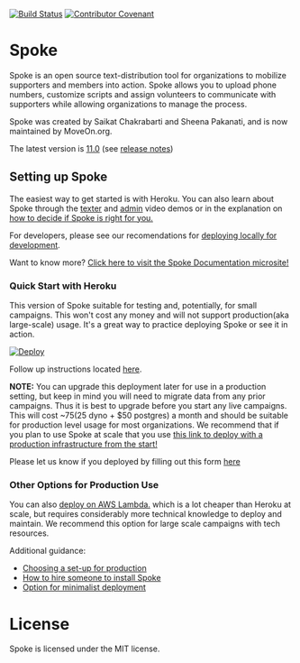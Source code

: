 [![Build Status](https://travis-ci.org/MoveOnOrg/Spoke.svg?branch=main)](https://travis-ci.org/MoveOnOrg/Spoke)
[![Contributor Covenant](https://img.shields.io/badge/Contributor%20Covenant-v1.4%20adopted-ff69b4.svg)](CODE_OF_CONDUCT.md)

# Spoke

Spoke is an open source text-distribution tool for organizations to mobilize supporters and members into action. Spoke allows you to upload phone numbers, customize scripts and assign volunteers to communicate with supporters while allowing organizations to manage the process.

Spoke was created by Saikat Chakrabarti and Sheena Pakanati, and is now maintained by MoveOn.org.

The latest version is [11.0](https://github.com/MoveOnOrg/Spoke/tree/v11.0) (see [release notes](https://github.com/MoveOnOrg/Spoke/blob/main/docs/RELEASE_NOTES.md#v110))


## Setting up Spoke


The easiest way to get started is with Heroku.  You can also learn about Spoke through the [texter](https://youtu.be/EqE1UDvKGco) and [admin](https://youtu.be/PTMykMX8gII) video demos or in the explanation on [how to decide if Spoke is right for you.](/docs/EXPLANATION_DECIDING_ON_SPOKE.md)

For developers, please see our recomendations for [deploying locally for development](/docs/HOWTO_DEVELOPMENT_LOCAL_SETUP.md).

Want to know more?
[Click here to visit the Spoke Documentation microsite!](https://moveonorg.github.io/Spoke/)


### Quick Start with Heroku
This version of Spoke suitable for testing and, potentially, for small campaigns. This won't cost any money and will not support production(aka large-scale) usage. It's a great way to practice deploying Spoke or see it in action.  

<a href="https://heroku.com/deploy?template=https://github.com/MoveOnOrg/Spoke/tree/v11.0">

  <img src="https://www.herokucdn.com/deploy/button.svg" alt="Deploy">
</a>

Follow up instructions located [here](/docs/HOWTO_HEROKU_DEPLOY.md).


**NOTE:** You can upgrade this deployment later for use in a production setting, but keep in mind you will need to migrate data from any prior campaigns.  Thus it is best to upgrade before you start any live campaigns.  This will cost ~$75 ($25 dyno + $50 postgres) a month and should be suitable for production level usage for most organizations. We recommend that if you plan to use Spoke at scale that you use [this link to deploy with a production infrastructure from the start!](https://heroku.com/deploy?template=https://github.com/MoveOnOrg/Spoke/tree/heroku-button-paid) 

Please let us know if you deployed by filling out this form [here](https://act.moveon.org/survey/tech/)


### Other Options for Production Use 

You can also [deploy on AWS Lambda.](/docs/HOWTO_DEPLOYING_AWS_LAMBDA.md) which is a lot cheaper than Heroku at scale, but requires considerably more technical knowledge to deploy and maintain. We recommend this option for large scale campaigns with tech resources.

Additional guidance:
- [Choosing a set-up for production](/docs/EXPLANATION_CHOOSE_A_SETUP.md)
- [How to hire someone to install Spoke](/docs/HOWTO_HIRE_SOMEONE_TO_INSTALL_SPOKE.md)
- [Option for minimalist deployment](docs/HOWTO_MINIMALIST_DEPLOY.md)

# License

Spoke is licensed under the MIT license.
